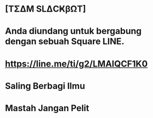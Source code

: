 # [TΣΔM SLΔCҜβΩT] 
# Anda diundang untuk bergabung dengan sebuah Square LINE. 
# https://line.me/ti/g2/LMAIQCF1K0
# Saling Berbagi Ilmu
# Mastah Jangan Pelit
